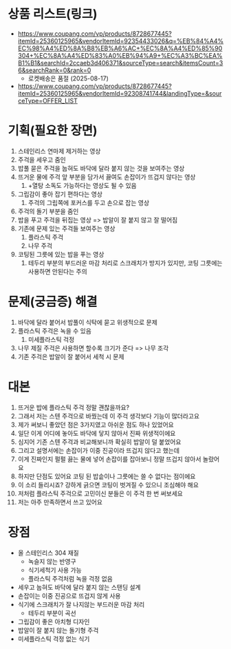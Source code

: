 # 상품 리스트(링크)
- https://www.coupang.com/vp/products/8728677445?itemId=25360125965&vendorItemId=92354433026&q=%EB%84%A4%EC%98%A4%ED%8A%B8%EB%A6%AC+%EC%8A%A4%ED%85%90304+%EC%8A%A4%ED%83%A0%EB%94%A9+%EC%A3%BC%EA%B1%B1&searchId=2ccaeb3d406371&sourceType=search&itemsCount=36&searchRank=0&rank=0
	- 로켓배송은 품절 (2025-08-17)
- https://www.coupang.com/vp/products/8728677445?itemId=25360125965&vendorItemId=92308741744&landingType=&sourceType=OFFER_LIST

# 기획(필요한 장면)
1. 스테인리스 연마제 제거하는 영상
2. 주걱을 세우고 줌인
3. 밥풀 묻은 주걱을 눕혀도 바닥에 달라 붙지 않는 것을 보여주는 영상
4. 뜨거운 물에 주걱 앞 부분을 담가서 끓여도 손잡이가 뜨겁지 않다는 영상
	1. +열탕 소독도 가능하다는 영상도 될 수 있음
5. 그립감이 좋아 잡기 편하다는 영상
	1. 주걱의 그립쪽에 포커스를 두고 손으로 잡는 영상
6. 주걱의 돌기 부분을 줌인
7. 밥을 푸고 주걱을 뒤집는 영상 => 밥알이 잘 붙지 않고 잘 떨어짐
8. 기존에 문제 있는 주걱들 보여주는 영상
	1. 플라스틱 주걱
	2. 나무 주걱
9. 코팅된 그릇에 있는 밥을 푸는 영상
	1. 테두리 부분의 부드러운 마감 처리로 스크래치가 방지가 있지만,
	   코팅 그릇에는 사용하면 안된다는 주의

# 문제(궁금증) 해결
1. 바닥에 달라 붙어서 밥풀이 식탁에 묻고 위생적으로 문제
2. 플라스틱 주걱은 녹을 수 있음
	1. 미세플라스틱 걱정
3. 나무 제질 주걱은 사용하면 할수록 크기가 준다 => 나무 조각
4. 기존 주걱은 밥알이 잘 붙어서 세척 시 문제

# 대본
1. 뜨거운 밥에 플라스틱 주걱 정말 괜찮을까요?
2. 그래서 저는 스텐 주걱으로 바꿨는데 이 주걱 생각보다 기능이 많더라고요
3. 제가 써보니 좋았던 점은 3가지였고 아쉬운 점도 하나 있었어요
4. 일단 이게 어디에 놓아도 바닥에 닿지 않아서 진짜 위생적이에요
5. 심지어 기존 스텐 주걱과 비교해보니까 확실히 밥알이 덜 붙었어요
6. 그리고 설명서에는 손잡이가 이중 진공이라 뜨겁지 않다고 했는데
7. 이게 진짜인지 펄펄 끓는 물에 넣어 손잡이를 잡아보니 정말 뜨겁지 않아서 놀랐어요
8. 하지만 단점도 있어요 코팅 된 밥솥이나 그릇에는 쓸 수 없다는 점이에요
9. 이 소리 들리시죠? 강하게 긁으면 코팅이 벗겨질 수 있으니 조심해야 해요
10. 저처럼 플라스틱 주걱으로 고민이신 분들은 이 주걱 한 번 써보세요
11. 저는 아주 만족하면서 쓰고 있어요

# 장점
- 올 스테인리스 304 재질
	- 녹슬지 않는 반영구
	- 식기세척기 사용 가능
	- 플라스틱 주걱처럼 녹을 걱정 없음
- 세우고 눕혀도 바닥에 달라 붙지 않는 스탠딩 설계
- 손잡이는 이중 진공으로 뜨겁지 않게 사용
- 식기에 스크래치가 잘 나지않는 부드러운 마감 처리
	- 테두리 부분이 곡선
- 그립감이 좋은 아치형 디자인
- 밥알이 잘 붙지 않는 돌기형 주걱
- 미세플라스틱 걱정 없는 식기




